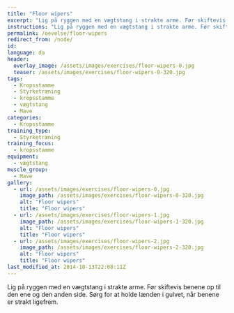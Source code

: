 ```yaml
---
title: "Floor wipers"
excerpt: "Lig på ryggen med en vægtstang i strakte arme. Før skiftevis benene op til den ene og den anden side. Sørg for at holde lænden i gulvet, når benene er strakt ligefrem."
instructions: "Lig på ryggen med en vægtstang i strakte arme. Før skiftevis benene op til den ene og den anden side. Sørg for at holde lænden i gulvet, når benene er strakt ligefrem."
permalink: /oevelse/floor-wipers
redirect_from: /node/
id: 
language: da
header:
  overlay_image: /assets/images/exercises/floor-wipers-0.jpg
  teaser: /assets/images/exercises/floor-wipers-0-320.jpg
tags:
  - Kropsstamme
  - Styrketræning
  - kropsstamme
  - vægtstang
  - Mave
categories:
  - Kropsstamme
training_type: 
  - Styrketræning
training_focus: 
  - kropsstamme
equipment:
  - vægtstang
muscle_group:
  - Mave
gallery:
  - url: /assets/images/exercises/floor-wipers-0.jpg
    image_path: /assets/images/exercises/floor-wipers-0-320.jpg
    alt: "Floor wipers"
    title: "Floor wipers"
  - url: /assets/images/exercises/floor-wipers-1.jpg
    image_path: /assets/images/exercises/floor-wipers-1-320.jpg
    alt: "Floor wipers"
    title: "Floor wipers"
  - url: /assets/images/exercises/floor-wipers-2.jpg
    image_path: /assets/images/exercises/floor-wipers-2-320.jpg
    alt: "Floor wipers"
    title: "Floor wipers"
last_modified_at: 2014-10-13T22:08:11Z
---
```


Lig på ryggen med en vægtstang i strakte arme. Før skiftevis benene op til den ene og den anden side. Sørg for at holde lænden i gulvet, når benene er strakt ligefrem.
